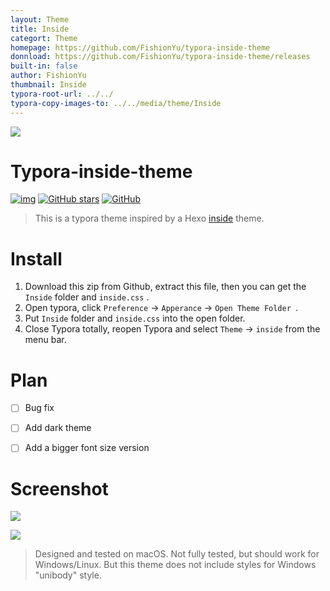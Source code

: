 ```yaml
---
layout: Theme
title: Inside
categort: Theme
homepage: https://github.com/FishionYu/typora-inside-theme
donnload: https://github.com/FishionYu/typora-inside-theme/releases
built-in: false
author: FishionYu
thumbnail: Inside
typora-root-url: ../../
typora-copy-images-to: ../../media/theme/Inside
---
```


![](https://cdn.jsdelivr.net/gh/FishionYu/Rayyu-sPic@master/img/transINSIDE_THEME.jpg)

# Typora-inside-theme

[![img](https://camo.githubusercontent.com/7c4792033c4a6c59b3a6f22e3ef0a2cc4082c72b/68747470733a2f2f696d672e736869656c64732e696f2f62616467652f626c6f672d25343068616e72792d7265643f7374796c653d666c61742d737175617265)](https://blog.hanry.top/) [![GitHub stars](https://camo.githubusercontent.com/8758623e63ae1dee11c2000e4a58d02c0f099562/68747470733a2f2f696d672e736869656c64732e696f2f6769746875622f73746172732f46697368696f6e59752f7479706f72612d696e736964652d7468656d653f7374796c653d666c61742d737175617265)](https://camo.githubusercontent.com/8758623e63ae1dee11c2000e4a58d02c0f099562/68747470733a2f2f696d672e736869656c64732e696f2f6769746875622f73746172732f46697368696f6e59752f7479706f72612d696e736964652d7468656d653f7374796c653d666c61742d737175617265) [![GitHub](https://camo.githubusercontent.com/28a7d8442f19baa4b04c405d9d940df85fde33f4/68747470733a2f2f696d672e736869656c64732e696f2f6769746875622f6c6963656e73652f46697368696f6e59752f7479706f72612d696e736964652d7468656d653f7374796c653d666c61742d737175617265)](https://camo.githubusercontent.com/28a7d8442f19baa4b04c405d9d940df85fde33f4/68747470733a2f2f696d672e736869656c64732e696f2f6769746875622f6c6963656e73652f46697368696f6e59752f7479706f72612d696e736964652d7468656d653f7374796c653d666c61742d737175617265)

> This is a typora theme inspired by a Hexo [inside](https://github.com/ikeq/hexo-theme-inside) theme.

# Install

1. Download this zip from Github, extract this file, then you can get the `Inside` folder and `inside.css` .
2. Open typora, click `Preference` → `Apperance` → `Open Theme Folder `.
3. Put `Inside` folder and `inside.css` into the open folder.
4. Close Typora totally, reopen Typora and select `Theme` → `inside` from the menu bar.

# Plan

- [ ] Bug fix

- [ ] Add dark theme

- [ ] Add a bigger font size version

# Screenshot

![](https://cdn.jsdelivr.net/gh/FishionYu/Rayyu-sPic@master/img/transJJYTdA.png)

![](https://cdn.jsdelivr.net/gh/FishionYu/Rayyu-sPic@master/img/trans1aGQwy.png)

> Designed and tested on macOS. Not fully tested, but should work for Windows/Linux. But this theme does not include styles for Windows "unibody" style.
